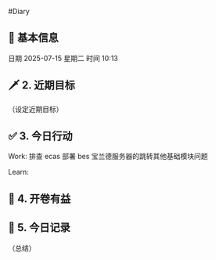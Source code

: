 #Diary 
## 🔞 基本信息
日期 2025-07-15 星期二
时间 10:13

## 🗡 2. 近期目标
（设定近期目标）

## ✅ 3. 今日行动
Work:
排查 ecas 部署 bes 宝兰德服务器的跳转其他基础模块问题

Learn:

## 📘 4. 开卷有益

## 📝 5. 今日记录
（总结）
